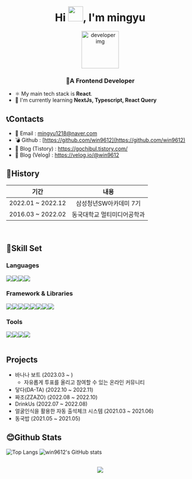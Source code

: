 <h1 align="center">Hi <img src="https://camo.githubusercontent.com/e8e7b06ecf583bc040eb60e44eb5b8e0ecc5421320a92929ce21522dbc34c891/68747470733a2f2f6d656469612e67697068792e636f6d2f6d656469612f6876524a434c467a6361737252346961377a2f67697068792e676966" width="40"/>, I'm mingyu</h1>  
  

<div id="header" align="center">
  <img src="https://media1.giphy.com/media/kje0rsDyVEMEzQLPol/giphy.gif?cid=ecf05e47brbo0oka9d7c2mhl3lnj38ut3747qeto2inudnj9&rid=giphy.gif&ct=s" alt="developer img" width="100" />  
</div>
<h3 align="center">🌱A Frontend Developer</h3>

- ⚛️ My main tech stack is **React**.
- 📄 I'm currently learning **NextJs, Typescript, React Query**

## 📞Contacts
- 📧 Email : mingyu1218@naver.com
- 💣 Github : [https://github.com/win9612](https://github.com/win9612)
- 📝 Blog (Tistory) : https://gochibul.tistory.com/
- 📝 Blog (Velog) : https://velog.io/@win9612
  
## 📖History
|기간|내용|
|:------:|:---:|
| 2022.01 ~ 2022.12 | 삼성청년SW아카데미 7기 |
| 2016.03 ~ 2022.02 | 동국대학교 멀티미디어공학과 |
<br/>  


## 🧰Skill Set  
### Languages
<div style="display: flex; flex-direction:row;">
  <img src="https://img.shields.io/badge/JavaScript-F7DF1E?style=flat-square&logo=javascript&logoColor=black"/>
  <img src="https://img.shields.io/badge/Typescript-3178C6?style=flat-square&logo=Typescript&logoColor=white"/>
  <img src="https://img.shields.io/badge/Java-007396?style=flat-square&logo=Java&logoColor=white"/>
  <img src="https://img.shields.io/badge/Python-3776AB?style=flat-square&logo=Python&logoColor=white"/>
</div>

### Framework & Libraries
<div style="display: flex; flex-direction:row;">
  <img src="https://img.shields.io/badge/React-61DAFB?style=flat-square&logo=React&logoColor=black"/>
  <img src="https://img.shields.io/badge/Next.js-000000?style=flat-square&logo=Next.js&logoColor=white"/>
  <img src="https://img.shields.io/badge/Redux-764ABC?style=flat-square&logo=Redux&logoColor=white"/>
  <img src="https://img.shields.io/badge/React Query-FF4154?style=flat-square&logo=ReactQuery&logoColor=white"/>
  <img src="https://img.shields.io/badge/Zustand-006600?style=flat-square&logo=Zustand&logoColor=white"/>
  <img src="https://img.shields.io/badge/Tailwind CSS-06B6D4?style=flat-square&logo=Tailwind CSS&logoColor=white"/>
  <img src="https://img.shields.io/badge/Spring-6DB33F?style=flat-square&logo=Spring&logoColor=white"/>
<img src="https://img.shields.io/badge/SpringBoot-6DB33F?style=flat-square&logo=SpringBoot&logoColor=white"/>


</div>

### Tools
<div style="display: flex; flex-direction:row;">
  <img src="https://img.shields.io/badge/Notion-000000?style=flat-square&logo=Notion&logoColor=white"/>
  <img src="https://img.shields.io/badge/Firebase-FFCA28?style=flat-square&logo=firebase&logoColor=black"/>
  <img src="https://img.shields.io/badge/MySQL-4479A1?style=flat-square&logo=MySQL&logoColor=white"/>
  <img src="https://img.shields.io/badge/Figma-F24E1E?style=flat-square&logo=Figma&logoColor=white"/>
</div>

<br/>  

## Projects
- 바나나 보트 (2023.03 ~ )
  - 자유롭게 투표를 올리고 참여할 수 있는 온라인 커뮤니티
- 닿다(DA-TA) (2022.10 ~ 2022.11)
- 짜조(ZZAZO) (2022.08 ~ 2022.10)
- DrinkUs (2022.07 ~ 2022.08)
- 얼굴인식을 활용한 자동 출석체크 시스템 (2021.03 ~ 2021.06)
- 동국밥 (2021.05 ~ 2021.05)

## 😊Github Stats

![Top Langs](https://github-readme-stats.vercel.app/api/top-langs/?username=win9612&layout=compact&theme=tokyonight)
![win9612's GitHub stats](https://github-readme-stats.vercel.app/api?username=win9612&show_icons=true&theme=dracula)

<br/>  

<div align="center">
<img src="https://komarev.com/ghpvc/?username=win9612&&style=flat-square" align="center" />
</div>  
